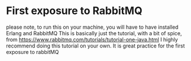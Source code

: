 # First exposure to RabbitMQ
please note, to run this on your machine, you will have to have installed Erlang and RabbitMQ
This is basically just the tutorial, with a bit of spice, from https://www.rabbitmq.com/tutorials/tutorial-one-java.html
I highly recommend doing this tutorial on your own. It is great practice for the first exposure to rabbitMQ
